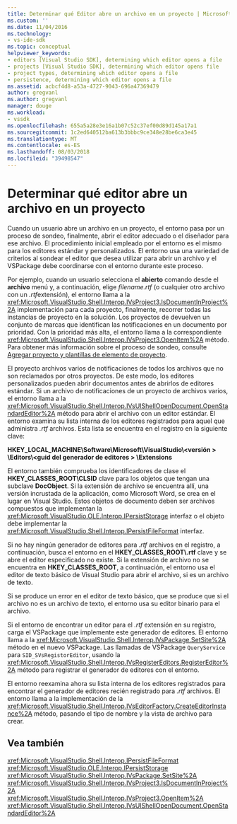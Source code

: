 ```yaml
---
title: Determinar qué Editor abre un archivo en un proyecto | Microsoft Docs
ms.custom: ''
ms.date: 11/04/2016
ms.technology:
- vs-ide-sdk
ms.topic: conceptual
helpviewer_keywords:
- editors [Visual Studio SDK], determining which editor opens a file
- projects [Visual Studio SDK], determining which editor opens file
- project types, determining which editor opens a file
- persistence, determining which editor opens a file
ms.assetid: acbcf4d8-a53a-4727-9043-696a47369479
author: gregvanl
ms.author: gregvanl
manager: douge
ms.workload:
- vssdk
ms.openlocfilehash: 655a5a28e3e16a1b07c52c37ef00d89d145a17a1
ms.sourcegitcommit: 1c2ed640512ba613b3bbbc9ce348e28be6ca3e45
ms.translationtype: MT
ms.contentlocale: es-ES
ms.lasthandoff: 08/03/2018
ms.locfileid: "39498547"
---
```

# <a name="determine-which-editor-opens-a-file-in-a-project"></a>Determinar qué editor abre un archivo en un proyecto
Cuando un usuario abre un archivo en un proyecto, el entorno pasa por un proceso de sondeo, finalmente, abrir el editor adecuado o el diseñador para ese archivo. El procedimiento inicial empleado por el entorno es el mismo para los editores estándar y personalizados. El entorno usa una variedad de criterios al sondear el editor que desea utilizar para abrir un archivo y el VSPackage debe coordinarse con el entorno durante este proceso.  
  
 Por ejemplo, cuando un usuario selecciona el **abierto** comando desde el **archivo** menú y, a continuación, elige *filename.rtf* (o cualquier otro archivo con un *.rtf*extensión), el entorno llama a la <xref:Microsoft.VisualStudio.Shell.Interop.IVsProject3.IsDocumentInProject%2A> implementación para cada proyecto, finalmente, recorrer todas las instancias de proyecto en la solución. Los proyectos de devuelven un conjunto de marcas que identifican las notificaciones en un documento por prioridad. Con la prioridad más alta, el entorno llama a la correspondiente <xref:Microsoft.VisualStudio.Shell.Interop.IVsProject3.OpenItem%2A> método. Para obtener más información sobre el proceso de sondeo, consulte [Agregar proyecto y plantillas de elemento de proyecto](../../extensibility/internals/adding-project-and-project-item-templates.md).  
  
 El proyecto archivos varios de notificaciones de todos los archivos que no son reclamados por otros proyectos. De este modo, los editores personalizados pueden abrir documentos antes de abrirlos de editores estándar. Si un archivo de notificaciones de un proyecto de archivos varios, el entorno llama a la <xref:Microsoft.VisualStudio.Shell.Interop.IVsUIShellOpenDocument.OpenStandardEditor%2A> método para abrir el archivo con un editor estándar. El entorno examina su lista interna de los editores registrados para aquel que administra *.rtf* archivos. Esta lista se encuentra en el registro en la siguiente clave:  
  
 **HKEY_LOCAL_MACHINE\Software\Microsoft\VisualStudio\\\<versión > \Editors\\\<guid del generador de editores > \Extensions**
  
 El entorno también comprueba los identificadores de clase el **HKEY_CLASSES_ROOT\CLSID** clave para los objetos que tengan una subclave **DocObject**. Si la extensión de archivo se encuentra allí, una versión incrustada de la aplicación, como Microsoft Word, se crea en el lugar en Visual Studio. Estos objetos de documento deben ser archivos compuestos que implementan la <xref:Microsoft.VisualStudio.OLE.Interop.IPersistStorage> interfaz o el objeto debe implementar la <xref:Microsoft.VisualStudio.Shell.Interop.IPersistFileFormat> interfaz.  
  
 Si no hay ningún generador de editores para *.rtf* archivos en el registro, a continuación, busca el entorno en el **HKEY_CLASSES_ROOT\\.rtf** clave y se abre el editor especificado no existe. Si la extensión de archivo no se encuentra en **HKEY_CLASSES_ROOT**, a continuación, el entorno usa el editor de texto básico de Visual Studio para abrir el archivo, si es un archivo de texto.  
  
 Si se produce un error en el editor de texto básico, que se produce que si el archivo no es un archivo de texto, el entorno usa su editor binario para el archivo.  
  
 Si el entorno de encontrar un editor para el *.rtf* extensión en su registro, carga el VSPackage que implemente este generador de editores. El entorno llama a la <xref:Microsoft.VisualStudio.Shell.Interop.IVsPackage.SetSite%2A> método en el nuevo VSPackage. Las llamadas de VSPackage `QueryService` para `SID_SVsRegistorEditor`, usando la <xref:Microsoft.VisualStudio.Shell.Interop.IVsRegisterEditors.RegisterEditor%2A> método para registrar el generador de editores con el entorno.  
  
 El entorno reexamina ahora su lista interna de los editores registrados para encontrar el generador de editores recién registrado para *.rtf* archivos. El entorno llama a la implementación de la <xref:Microsoft.VisualStudio.Shell.Interop.IVsEditorFactory.CreateEditorInstance%2A> método, pasando el tipo de nombre y la vista de archivo para crear.  
  
## <a name="see-also"></a>Vea también  
 <xref:Microsoft.VisualStudio.Shell.Interop.IPersistFileFormat>   
 <xref:Microsoft.VisualStudio.OLE.Interop.IPersistStorage>   
 <xref:Microsoft.VisualStudio.Shell.Interop.IVsPackage.SetSite%2A>   
 <xref:Microsoft.VisualStudio.Shell.Interop.IVsProject3.IsDocumentInProject%2A>   
 <xref:Microsoft.VisualStudio.Shell.Interop.IVsProject3.OpenItem%2A>   
 <xref:Microsoft.VisualStudio.Shell.Interop.IVsUIShellOpenDocument.OpenStandardEditor%2A>